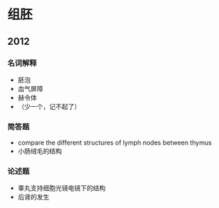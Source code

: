 # 组胚  
## 2012  
### 名词解释  
- 胚泡  
- 血气屏障  
- 赫令体  
- （少一个，记不起了）  

### 简答题  
- compare the different structures of lymph nodes between thymus  
- 小肠绒毛的结构  

### 论述题  
- 睾丸支持细胞光镜电镜下的结构  
- 后肾的发生  

